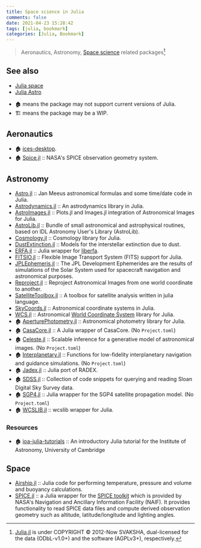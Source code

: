 ```yaml
---
title: Space science in Julia
comments: false
date: 2021-04-23 15:28:42
tags: [julia, bookmark]
categories: [Julia, Bookmark]
---
```


> Aeronautics, Astronomy, [Space science](https://en.wikipedia.org/wiki/Outline_of_space_science) related packages[^1]

[^1]: [Julia.jl](https://github.com/svaksha/Julia.jl) is under COPYRIGHT © 2012-Now SVAKSHA, dual-licensed for the data (ODbL-v1.0+) and the software (AGPLv3+), respectively.

## See also

- [Julia space](https://github.com/JuliaSpace)
- [Julia Astro](https://github.com/juliaastro)

<!-- more -->

- 🏚️ means the package may not support current versions of Julia.
- 🏗️ means the package may be a WIP.



## Aeronautics

+ 🏚️ [ices-desktop](https://github.com/abieler/ices-desktop).
+ 🏚️ [Spice.jl](https://github.com/abieler/Spice.jl) :: NASA's SPICE observation geometry system.

## Astronomy

+ [Astro.jl](https://github.com/cormullion/Astro.jl) :: Jan Meeus astronomical formulas and some time/date code in Julia.
+ [Astrodynamics.jl](https://github.com/helgee/Astrodynamics.jl) :: An astrodynamics library in Julia.
+ [AstroImages.jl](https://github.com/JuliaAstro/AstroImages.jl) :: Plots.jl and Images.jl integration of Astronomical Images for Julia.
+ [AstroLib.jl](https://github.com/JuliaAstro/AstroLib.jl) :: Bundle of small astronomical and astrophysical routines, based on IDL Astronomy User's Library (AstroLib).
+ [Cosmology.jl](https://github.com/JuliaAstro/Cosmology.jl) :: Cosmology library for Julia.
+ [DustExtinction.jl](https://github.com/JuliaAstro/DustExtinction.jl) :: Models for the interstellar extinction due to dust.
+ [ERFA.jl](https://github.com/JuliaAstro/ERFA.jl) :: Julia wrapper for [liberfa](https://github.com/liberfa/erfa).
+ [FITSIO.jl](https://github.com/JuliaAstro/FITSIO.jl) :: Flexible Image Transport System (FITS) support for Julia.
+ [JPLEphemeris.jl](https://github.com/JuliaAstro/JPLEphemeris.jl) :: The JPL Development Ephemerides are the results of simulations of the Solar System used for spacecraft navigation and astronomical purposes.
+ [Reproject.jl](https://github.com/JuliaAstro/Reproject.jl) :: Reproject Astronomical Images from one world coordinate to another.
+ [SatelliteToolbox.jl](https://github.com/JuliaSpace/SatelliteToolbox.jl) :: A toolbox for satellite analysis written in julia language.
+ [SkyCoords.jl](https://github.com/JuliaAstro/SkyCoords.jl) :: Astronomical coordinate systems in Julia.
+ [WCS.jl](https://github.com/JuliaAstro/WCS.jl) :: Astronomical [World Coordinate System](http://www.atnf.csiro.au/people/mcalabre/WCS/) library for Julia.
+ 🏚️ [AperturePhotometry.jl](https://github.com/kbarbary/AperturePhotometry.jl) :: Astronomical photometry library for Julia.
+ 🏚️ [CasaCore.jl](https://github.com/mweastwood/CasaCore.jl) :: A Julia wrapper of CasaCore. (No `Project.toml`)
+ 🏚️ [Celeste.jl](https://github.com/jeff-regier/Celeste.jl) :: Scalable inference for a generative model of astronomical images. (No `Project.toml`)
+ 🏚️ [Interplanetary.jl](https://github.com/crbinz/Interplanetary.jl) :: Functions for low-fidelity interplanetary navigation and guidance simulations. (No `Project.toml`)
+ 🏚️ [Jadex.jl](https://github.com/autocorr/Jadex.jl) :: Julia port of RADEX.
+ 🏚️ [SDSS.jl](https://github.com/kbarbary/SDSS.jl) :: Collection of code snippets for querying and reading Sloan Digital Sky Survey data.
+ 🏚️ [SGP4.jl](https://github.com/crbinz/SGP4.jl) :: Julia wrapper for the SGP4 satellite propagation model. (No `Project.toml`)
+ 🏚️ [WCSLIB.jl](https://github.com/JuliaAstro/WCSLIB.jl) :: wcslib wrapper for Julia.

### Resources

+ 🏚️ [ioa-julia-tutorials](https://github.com/swt30/ioa-julia-tutorials) :: An introductory Julia tutorial for the Institute of Astronomy, University of Cambridge

## Space

+ [Airship.jl](https://github.com/ordovician/Airship.jl) :: Julia code for performing temperature, pressure and volume and buoyancy calculations.
+ [SPICE.jl](https://github.com/JuliaAstro/SPICE.jl) :: a Julia wrapper for the [SPICE toolkit](https://naif.jpl.nasa.gov/naif/index.html) which is provided by NASA's Navigation and Ancillary Information Facility (NAIF). It provides functionality to read SPICE data files and compute derived observation geometry such as altitude, latitude/longitude and lighting angles.
